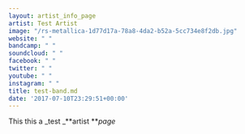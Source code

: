 ```yaml
---
layout: artist_info_page
artist: Test Artist
image: "/rs-metallica-1d77d17a-78a8-4da2-b52a-5cc734e8f2db.jpg"
website: " "
bandcamp: " "
soundcloud: " "
facebook: " "
twitter: " "
youtube: " "
instagram: " "
title: test-band.md
date: '2017-07-10T23:29:51+00:00'
---
```



This this a _test _**artist ***page*